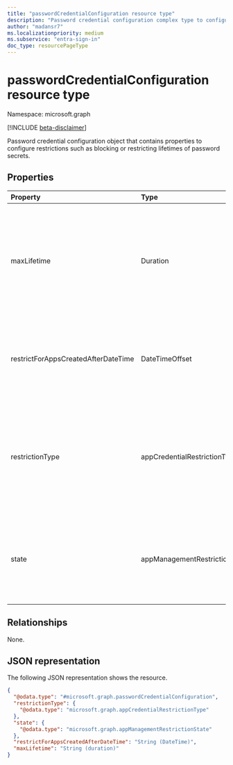 ```yaml
---
title: "passwordCredentialConfiguration resource type"
description: "Password credential configuration complex type to configure password credential restriction, maxLifetime, and enforcement date"
author: "madansr7"
ms.localizationpriority: medium
ms.subservice: "entra-sign-in"
doc_type: resourcePageType
---
```


# passwordCredentialConfiguration resource type

Namespace: microsoft.graph

[!INCLUDE [beta-disclaimer](../../includes/beta-disclaimer.md)]

Password credential configuration object that contains properties to configure restrictions such as blocking or restricting lifetimes of password secrets.

## Properties

| Property                                    | Type                            | Description |
| :------------------------------------------ | :------------------------------ | :--------------------------------------------------------------------------------------------------------------------------------------- |
| maxLifetime                                 | Duration                        | String value that indicates the maximum lifetime for password expiration, defined as an ISO 8601 duration. For example, `P4DT12H30M5S` represents four days, 12 hours, 30 minutes, and five seconds. This property is required when **restrictionType** is set to `passwordLifetime`.|
| restrictForAppsCreatedAfterDateTime         | DateTimeOffset                  | Specifies the date from which the policy restriction applies to newly created applications. For existing applications, the enforcement date can be retroactively applied.|
| restrictionType                             | appCredentialRestrictionType    | The type of restriction being applied. The possible values are: `passwordAddition`, `passwordLifetime`, `symmetricKeyAddition`, `symmetricKeyLifetime`, `customPasswordAddition`, and `unknownFutureValue`. Each value of restrictionType can be used only once per policy.|
| state                                       | appManagementRestrictionState   | String value that indicates if the restriction is evaluated. The possible values are: `enabled`, `disabled`, and `unknownFutureValue`. If `enabled`, the restriction is evaluated. If `disabled`, the restriction isn't evaluated or enforced.|

## Relationships

None.

## JSON representation

The following JSON representation shows the resource.

<!-- {
  "blockType": "resource",
  "@odata.type": "microsoft.graph.passwordCredentialConfiguration"
}
-->

```json
{
  "@odata.type": "#microsoft.graph.passwordCredentialConfiguration",
  "restrictionType": {
    "@odata.type": "microsoft.graph.appCredentialRestrictionType"
  },
  "state": {
    "@odata.type": "microsoft.graph.appManagementRestrictionState"
  },
  "restrictForAppsCreatedAfterDateTime": "String (DateTime)",
  "maxLifetime": "String (duration)"
}
```
